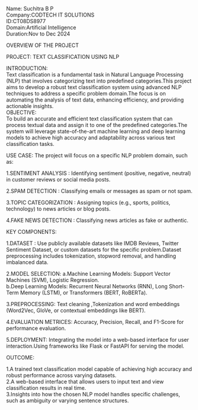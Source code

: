 Name: Suchitra B P                                                                                                                                                                                                
Company:CODTECH IT SOLUTIONS                                                                                                                                                                                      
ID:CT08DS8977                                                                                                                                                                                                     
Domain:Artificial Intelligence                                                                                                                                                                                   
Duration:Nov to Dec 2024                                                                                                                                                                                          

OVERVIEW OF THE PROJECT

PROJECT: TEXT CLASSIFICATION USING NLP

INTRODUCTION:                                                                                                                                                                                                     
         Text classification is a fundamental task in Natural Language Processing (NLP) that involves categorizing text into predefined categories.This project aims to develop a robust text classification system using advanced NLP techniques to address a specific problem domain.The focus is on automating the analysis of text data, enhancing efficiency, and providing actionable insights.                                                                                              
OBJECTIVE:                                                                                                                                                                                                        
         To build an accurate and efficient text classification system that can process textual data and assign it to one of the predefined categories.The system will leverage state-of-the-art machine learning and deep learning models to achieve high accuracy and adaptability across various text classification tasks.                                   

USE CASE:
     The project will focus on a specific NLP problem domain, such as:

1.SENTIMENT ANALYSIS : Identifying sentiment (positive, negative, neutral) in customer reviews or social media posts.

2.SPAM DETECTION : Classifying emails or messages as spam or not spam.

3.TOPIC CATEGORIZATION : Assigning topics (e.g., sports, politics, technology) to news articles or blog posts.

4.FAKE NEWS DETECTION : Classifying news articles as fake or authentic.

KEY COMPONENTS:

1.DATASET :
      Use publicly available datasets like IMDB Reviews, Twitter Sentiment Dataset, or custom datasets for the specific problem.Dataset preprocessing includes tokenization, stopword removal, and handling imbalanced data.
			
2.MODEL SELECTION:
      a.Machine Learning Models: Support Vector Machines (SVM), Logistic Regression.                                                                                                                              
      b.Deep Learning Models: Recurrent Neural Networks (RNN), Long Short-Term Memory (LSTM), or Transformers (BERT, RoBERTa).
		
3.PREPROCESSING:
      Text cleaning ,Tokenization and word embeddings (Word2Vec, GloVe, or contextual embeddings like BERT).

4.EVALUATION METRICES:
      Accuracy, Precision, Recall, and F1-Score for performance evaluation.

5.DEPLOYMENT:
      Integrating the model into a web-based interface for user interaction.Using frameworks like Flask or FastAPI for serving the model.

OUTCOME:

1.A trained text classification model capable of achieving high accuracy and robust performance across varying datasets.                                                                                          
2.A web-based interface that allows users to input text and view classification results in real time.                                                                                                             
3.Insights into how the chosen NLP model handles specific challenges, such as ambiguity or varying sentence structures.                                                                                             
